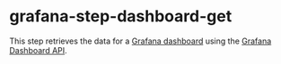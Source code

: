# grafana-step-dashboard-get

This step retrieves the data for a [Grafana dashboard](https://grafana.com/docs/grafana/latest/dashboards/) using the [Grafana Dashboard API](https://grafana.com/docs/grafana/latest/http_api/dashboard/#get-dashboard-by-uid).
